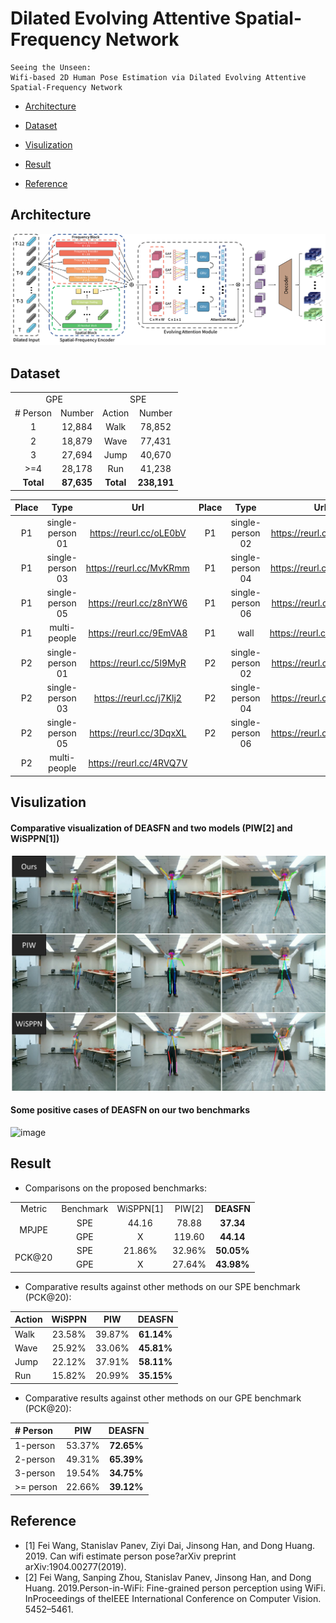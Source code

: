 # Dilated Evolving Attentive Spatial-Frequency Network
    Seeing the Unseen: 
    Wifi-based 2D Human Pose Estimation via Dilated Evolving Attentive Spatial-Frequency Network


* [Architecture](#architecture)

* [Dataset](#dataset)

* [Visulization](#visulization)

* [Result](#result)

* [Reference](#reference)


## Architecture
![image](https://github.com/DEASFN/DEASFN/blob/master/pic/architecture.png)

## Dataset

<table>
    <tr>
        <td colspan="2" align="center">GPE</td> 
        <td colspan="2" align="center">SPE</td> 
   </tr>
    <tr>
        <td align="center"># Person</td>
        <td align="center">Number</td>
        <td align="center">Action</td>
        <td align="center">Number</td>
    </tr>
    <tr>
        <td align="center">1</td>
        <td align="center">12,884</td>
        <td align="center">Walk</td>
        <td align="center">78,852</td>
    </tr>
    <tr>
        <td align="center">2</td>
        <td align="center">18,879</td>
        <td align="center">Wave</td>
        <td align="center">77,431</td>
    </tr>
    <tr>
        <td align="center">3</td>
        <td align="center">27,694</td>
        <td align="center">Jump</td>
        <td align="center">40,670</td>
    </tr>
    <tr>
        <td align="center">>=4</td>
        <td align="center">28,178</td>
        <td align="center">Run</td>
        <td align="center">41,238</td>
    </tr>
    <tr>
        <td align="center"><b>Total</b></td>
        <td align="center"><b>87,635</b></td>
        <td align="center"><b>Total</b></td>
        <td align="center"><b>238,191</b></td>
    </tr>
    
</table>

Place | Type | Url | Place | Type | Url
:---:| :---: | :---: | :---:| :---: | :---:
P1 | single-person 01 | https://reurl.cc/oLE0bV | P1 | single-person 02 | https://reurl.cc/E75GNa
P1 | single-person 03 | https://reurl.cc/MvKRmm | P1 | single-person 04 | https://reurl.cc/ZOLWjM
P1 | single-person 05 | https://reurl.cc/z8nYW6  | P1 | single-person 06 | https://reurl.cc/1xN1oV
P1 | multi-people | https://reurl.cc/9EmVA8 | P1 | wall | https://reurl.cc/WdKDY5
P2 | single-person 01 | https://reurl.cc/5l9MyR | P2 | single-person 02 | https://reurl.cc/62nN3k
P2 | single-person 03 | https://reurl.cc/j7Klj2 | P2 | single-person 04 | https://reurl.cc/b5K9V6
P2 | single-person 05 | https://reurl.cc/3DqxXL | P2 | single-person 06 | https://reurl.cc/exKDzm
P2 | multi-people | https://reurl.cc/4RVQ7V 


## Visulization
#### Comparative visualization of DEASFN and two models (PIW[2] and WiSPPN[1])
![image](https://github.com/DEASFN/DEASFN/blob/master/pic/comparison.png)

#### Some positive cases of DEASFN on our two benchmarks
![image](https://github.com/DEASFN/DEASFN/blob/master/pic/demo.png)


## Result
* Comparisons on the proposed benchmarks:

<table>
    <tr>
        <td align="center">Metric</td> 
        <td align="center">Benchmark</td> 
        <td align="center">WiSPPN[1]</td> 
        <td align="center">PIW[2]</td> 
        <td align="center"><b>DEASFN</b></td> 
   </tr>
    <tr>
        <td align="center" rowspan='2'>MPJPE</td>
        <td align="center">SPE</td>
        <td align="center">44.16</td>
        <td align="center">78.88</td>
        <td align="center"><b>37.34</b></td>
    </tr>
    <tr>
        <td align="center">GPE</td>
        <td align="center">X</td>
        <td align="center">119.60</td>
        <td align="center"><b>44.14</b></td>
    </tr>
    <tr>
        <td align="center" rowspan='2'>PCK@20</td>
        <td align="center">SPE</td>
        <td align="center">21.86%</td>
        <td align="center">32.96%</td>
        <td align="center"><b>50.05%</b></td>
    </tr>
    <tr>
        <td align="center">GPE</td>
        <td align="center">X</td>
        <td align="center">27.64%</td>
        <td align="center"><b>43.98%</b></td>
    </tr>
</table>

* Comparative results against other methods on our SPE benchmark (PCK@20):

|Action|WiSPPN|PIW|**DEASFN**|                       
| :------| :------: | :------: | :------: |
|Walk|23.58%|39.87%|**61.14%**|
|Wave|25.92%|33.06%|**45.81%**|
|Jump|22.12%|37.91%|**58.11%**|
|Run|15.82%|20.99%|**35.15%**|


* Comparative results against other methods on our GPE benchmark (PCK@20):

|# Person|PIW|**DEASFN**|                       
| :------| :------: | :------: |
|1-person|53.37%|**72.65%**|
|2-person|49.31%|**65.39%**|
|3-person|19.54%|**34.75%**|
|>= person|22.66%|**39.12%**|



## Reference
* [1] Fei Wang, Stanislav Panev, Ziyi Dai, Jinsong Han, and Dong Huang. 2019. Can wifi estimate person pose?arXiv preprint arXiv:1904.00277(2019).
* [2] Fei Wang, Sanping Zhou, Stanislav Panev, Jinsong Han, and Dong Huang. 2019.Person-in-WiFi: Fine-grained person perception using WiFi. InProceedings of theIEEE International Conference on Computer Vision. 5452–5461.
